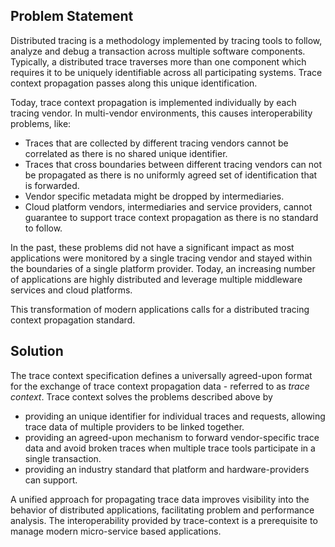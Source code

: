 ## Problem Statement

Distributed tracing is a methodology implemented by tracing tools to follow, analyze
and debug a transaction across multiple software components. Typically, a
<a>distributed trace</a> traverses more than one component which requires it to
be uniquely identifiable across all participating systems.
Trace context propagation passes along this unique identification.

Today, trace context propagation is implemented individually by each tracing vendor.
In multi-vendor environments, this causes interoperability problems, like:

- Traces that are collected by different tracing vendors cannot be correlated
  as there is no shared unique identifier.
- Traces that cross boundaries between different tracing vendors can not be
  propagated as there is no uniformly agreed set of identification that is forwarded.
- Vendor specific metadata might be dropped by intermediaries.
- Cloud platform vendors, intermediaries and service providers, cannot guarantee
  to support trace context propagation as there is no standard to follow.

In the past, these problems did not have a significant impact as most applications
were monitored by a single tracing vendor and stayed within the boundaries of a single
platform provider. Today, an increasing number of applications are highly
distributed and leverage multiple middleware services and cloud platforms.

This transformation of modern applications calls for a distributed tracing
context propagation standard.

## Solution

The trace context specification defines a universally agreed-upon format for the
exchange of trace context propagation data - referred to as *trace context*. Trace
context solves the problems described above by

- providing an unique identifier for individual traces and requests, allowing
  trace data of multiple providers to be linked together.
- providing an agreed-upon mechanism to forward vendor-specific trace data and
  avoid broken traces when multiple trace tools participate in a single transaction.
- providing an industry standard that platform and hardware-providers can support.

A unified approach for propagating trace data improves visibility into the behavior
of distributed applications, facilitating problem and performance analysis.
The interoperability provided by trace-context is a prerequisite to manage modern
micro-service based applications.
